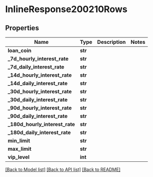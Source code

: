# InlineResponse200210Rows

## Properties
Name | Type | Description | Notes
------------ | ------------- | ------------- | -------------
**loan_coin** | **str** |  | 
**_7d_hourly_interest_rate** | **str** |  | 
**_7d_daily_interest_rate** | **str** |  | 
**_14d_hourly_interest_rate** | **str** |  | 
**_14d_daily_interest_rate** | **str** |  | 
**_30d_hourly_interest_rate** | **str** |  | 
**_30d_daily_interest_rate** | **str** |  | 
**_90d_hourly_interest_rate** | **str** |  | 
**_90d_daily_interest_rate** | **str** |  | 
**_180d_hourly_interest_rate** | **str** |  | 
**_180d_daily_interest_rate** | **str** |  | 
**min_limit** | **str** |  | 
**max_limit** | **str** |  | 
**vip_level** | **int** |  | 

[[Back to Model list]](../README.md#documentation-for-models) [[Back to API list]](../README.md#documentation-for-api-endpoints) [[Back to README]](../README.md)

